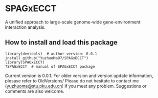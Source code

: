 # SPAGxECCT
A unified approach to large-scale genome-wide gene-environment interaction analysis.
## How to install and load this package
```
library(devtools)  # author version: 0.0.1
install_github("YuzhuoMa97/SPAGxECCT")
library(SPAGxECCT)
?SPAGxECCT  # manual of SPAGxECCT package
```
Current version is 0.0.1. For older version and version update information, plesase refer to OldVersions/
Please do not hesitate to contact me (yuzhuoma@stu.pku.edu.cn) if you meet any problem. Suggestions or comments are also welcome.
